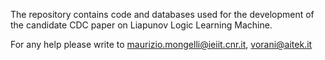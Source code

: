The repository contains code and databases used for the development of the candidate CDC paper on Liapunov Logic Learning Machine.

For any help please write to maurizio.mongelli@ieiit.cnr.it, vorani@aitek.it
